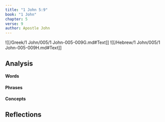 ```yaml
---
title: "1 John 5:9"
book: "1 John"
chapter: 5
verse: 9
author: Apostle John
---
```

![[/Greek/1 John/005/1 John-005-009G.md#Text]]
![[/Hebrew/1 John/005/1 John-005-009H.md#Text]]

## Analysis

#### Words

#### Phrases

#### Concepts

## Reflections

